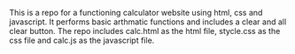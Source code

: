 This is a repo for a functioning calculator website using html, css and javascript. It performs basic arthmatic functions and includes a clear and all clear button.
The repo includes calc.html as the html file, stycle.css as the css file and calc.js as the javascript file. 
